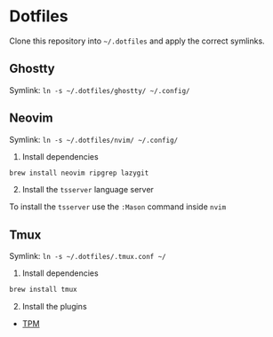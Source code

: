 # Dotfiles

Clone this repository into `~/.dotfiles` and apply the correct symlinks.

## Ghostty

Symlink: `ln -s ~/.dotfiles/ghostty/ ~/.config/`

## Neovim

Symlink: `ln -s ~/.dotfiles/nvim/ ~/.config/`

1. Install dependencies

```sh
brew install neovim ripgrep lazygit
```

2. Install the `tsserver` language server

To install the `tsserver` use the `:Mason` command inside `nvim`

## Tmux

Symlink: `ln -s ~/.dotfiles/.tmux.conf ~/`

1. Install dependencies

```sh
brew install tmux
```

2. Install the plugins

- [TPM](https://github.com/tmux-plugins/tpm)




